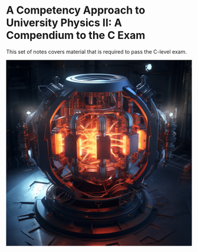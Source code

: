 # A Competency Approach to University Physics II: A Compendium to the C Exam

This set of notes
covers material that is required to pass the C-level exam.

<img src="university-physics-II-C.png" width="800">